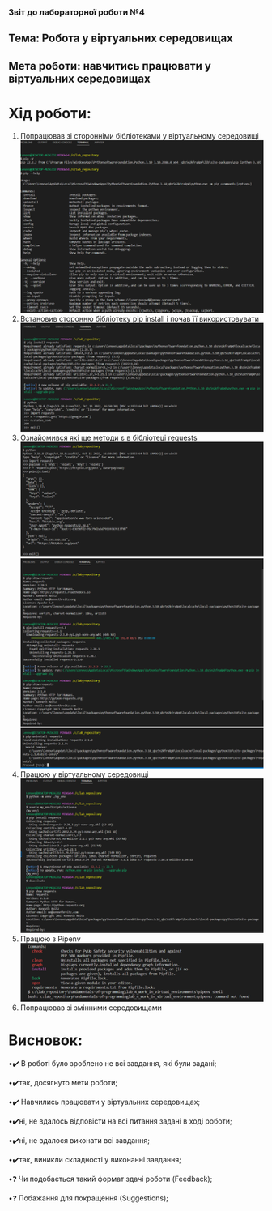 ### Звіт до лабораторної роботи №4
## Тема: Робота у віртуальних середовищах
## Мета роботи: навчитись працювати у віртуальних середовищах
# Хід роботи:
1. Попрацював зі сторонніми бібліотеками у віртуальному середовищі
![alt text](https://github.com/nazarsoroka/Fundamentals-of-programming/raw/main/scr_7.png)
2. Встановив сторонню бібліотеку pip install і почав її використовувати
![alt text](https://github.com/nazarsoroka/Fundamentals-of-programming/raw/main/scr_9.png)
3. Ознайомився які ще методи є в бібліотеці requests
![alt text](https://github.com/nazarsoroka/Fundamentals-of-programming/raw/main/scr_10.png)
![alt text](https://github.com/nazarsoroka/Fundamentals-of-programming/raw/main/scr_11.png)
![alt text](https://github.com/nazarsoroka/Fundamentals-of-programming/raw/main/scr_12.png)
4. Працюю у віртуальному середовищі
![alt text](https://github.com/nazarsoroka/Fundamentals-of-programming/raw/main/scr_13.png)
5. Працюю з Pipenv
![alt text](https://github.com/nazarsoroka/Fundamentals-of-programming/raw/main/scr_16.png)
6. Попрацював зі змінними середовищами

# Висновок:
•✔️ В роботі було зроблено не всі завдання, які були задані;

•✔️так, досягнуто мети роботи; 

•✔️ Навчились працювати у віртуальних середовищах;

•✔️ні, не вдалось відповісти на всі питання задані в ході роботи;

•✔️ні, не вдалося виконати всі завдання;

•✔️так, виникли складності у виконанні завдання;

•❓ Чи подобається такий формат здачі роботи (Feedback);

•❓ Побажання для покращення (Suggestions);




